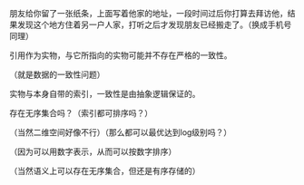 朋友给你留了一张纸条，上面写着他家的地址，一段时间过后你打算去拜访他，结果发现这个地方住着另一户人家，打听之后才发现朋友已经搬走了。（换成手机号同理）



引用作为实物，与它所指向的实物可能并不存在严格的一致性。

（就是数据的一致性问题）



实物与本身自带的索引，一致性是由抽象逻辑保证的。





存在无序集合吗？（索引都可排序吗？）

（当然二维空间好像不行）（那么都可以最优达到log级别吗？）

（因为可以用数字表示，从而可以按数字排序）

（当然语义上可以存在无序集合，但还是有序存储的）

